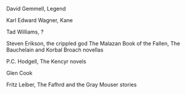 David Gemmell, Legend

Karl Edward Wagner, Kane

Tad Williams, ?

Steven Erikson, the crippled god
The Malazan Book of the Fallen, The Bauchelain and Korbal Broach novellas

P.C. Hodgell, The Kencyr novels

Glen Cook

Fritz Leiber, The Fafhrd and the Gray Mouser stories




